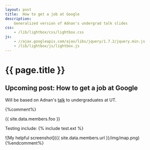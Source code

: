 ```yaml
---
layout: post
title:  How to get a job at Google
description:
    Generalized version of Adnan's undergrad talk slides
css:
    - /lib/lightbox/css/lightbox.css
js:
    - //ajax.googleapis.com/ajax/libs/jquery/1.7.2/jquery.min.js
    - /lib/lightbox/js/lightbox.js
---
```


{{ page.title }}
================

<h2>Upcoming post: How to get a job at Google</h2>

Will be based on Adnan's <a href="https://docs.google.com/presentation/d/1Brfp_ccWhYkPTnPxUvRA-aqfZXhsj1vT3a4KVYMFMHY">talk</a> to undergraduates at UT.

{%comment%}

{{ site.data.members.foo }}

Testing include: {% include test.ext %}

![My helpful screenshot]({{ site.data.members.url }}/img/map.png)
{%endcomment%}
